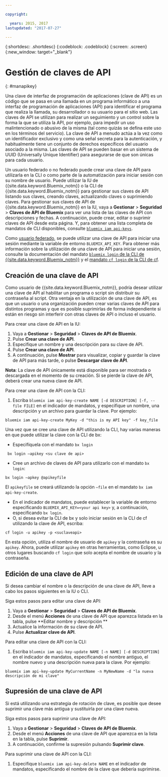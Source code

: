 ```yaml
---

copyright:

  years: 2015, 2017
lastupdated: "2017-07-27"

---
```


{:shortdesc: .shortdesc}
{:codeblock: .codeblock}
{:screen: .screen}
{:new_window: target="_blank"}

# Gestión de claves de API
{: #manapikey}

Una clave de interfaz de programación de aplicaciones (clave de API) es un código que se pasa en una llamada en un programa informático a una interfaz de programación de aplicaciones (API) para identificar el programa que realiza la llamada, su desarrollador o su usuario para el sitio web. Las claves de API se utilizan para realizar un seguimiento y un control sobre la forma la que se utiliza la API, por ejemplo, para impedir un uso malintencionado o abusivo de la misma (tal como quizás se defina este uso en los términos del servicio). La clave de API a menudo actúa a la vez como un identificador exclusivo y como una señal secreta para la autenticación, y habitualmente tiene un conjunto de derechos específicos del usuario asociado a la misma. Las claves de API se pueden basar en un sistema de UUID (Universally Unique Identifier) para asegurarse de que son únicas para cada usuario.

Un usuario federado o no federado puede crear una clave de API para utilizarla en la CLI o como parte de la automatización para iniciar sesión con su nombre de usuario. Puede utilizar la IU de {{site.data.keyword.Bluemix_notm}} o la CLI de {{site.data.keyword.Bluemix_notm}} para gestionar sus claves de API listando sus claves, creando claves, actualizando claves o suprimiendo claves. Para gestionar sus claves de API de {{site.data.keyword.Bluemix_notm}} en la IU, vaya a **Gestionar** &gt; **Seguridad** &gt; **Claves de API de Bluemix** para ver una lista de las claves de API con descripciones y fechas. A continuación, puede crear, editar o suprimir claves de API desde esta página. Y, para obtener una lista completa de mandatos de CLI disponibles, consulte [`bluemix iam api-keys`](/docs/cli/reference/bluemix_cli/bx_cli.html#bluemix_iam).

Como [usuario federado](/docs/admin/adminpublic.html#federatedid), se puede utilizar una clave de API para iniciar una sesión mediante la variable de entorno `BLUEMIX_API_KEY`. Para obtener más información sobre la utilización de una clave de API para iniciar una sesión, consulte la documentación del mandato [`bluemix login` de la CLI de {{site.data.keyword.Bluemix_notm}}](/docs/cli/reference/bluemix_cli/bx_cli.html#bluemix_login) y el [mandato `cf login` de la CLI de cf](/docs/cli/reference/cfcommands/index.html#cf_login).

## Creación de una clave de API

Como usuario de {{site.data.keyword.Bluemix_notm}}, podría desear utilizar una clave de API al habilitar un programa o script sin distribuir su contraseña al script. Otra ventaja en la utilización de una clave de API, es que un usuario o una organización pueden crear varias claves de API para distintos programas y que es posible suprimirlas de forma independiente si están en riesgo sin interferir con otras claves de API o incluso el usuario.

Para crear una clave de API en la IU:

1. Vaya a **Gestionar** &gt; **Seguridad** &gt; **Claves de API de Bluemix**.
2. Pulse **Crear una clave de API**.
3. Especifique un nombre y una descripción para su clave de API.
4. Pulse **Crear una clave de API**.
5. A continuación, pulse **Mostrar** para visualizar, copiar y guardar la clave de API para más tarde, o pulse **Descargar clave de API**.

**Nota**: La clave de API únicamente está disponible para ser mostrada o descargada en el momento de su creación. Si se pierde la clave de API, deberá crear una nueva clave de API.

Para crear una clave de API con la CLI:

1. Escriba `bluemix iam api-key-create NAME [-d DESCRIPTION] [-f, --file FILE]` en el indicador de mandatos, y especifique un nombre, una descripción y un archivo para guardar la clave. Por ejemplo:

```
bluemix iam api-key-create MyKey -d "this is my API key" -f key_file
``` 

Una vez que se cree una clave de API utilizando la CLI, hay varias maneras en que puede utilizar la clave con la CLI de bx:

* Especifíquela con el mandato `bx login`
```
 bx login —apikey <su clave de api>
```
* Cree un archivo de claves de API para utilizarlo con el mandato `bx login`: 
 ```
 bx login —apkey @apikeyfile
 ```
 El `apikeyfile` se creará utilizando la opción `—file` en el mandato `bx iam api-key-create`.
* En el indicador de mandatos, puede establecer la variable de entorno especificando `BLUEMIX_API_KEY=<your api key>` y, a continuación, especificando `bx login`.
* O, si desea evitar la CLI de bx y solo iniciar sesión en la CLI de cf utilizando la clave de API, escriba:
 ```
 cf login -u apikey -p <suclaveapi>
 ```
  En esta opción, utiliza el nombre de usuario de `apikey` y la contraseña es su `apikey`. Ahora, puede utilizar `apikey` en otras herramientas, como Eclipse, u otros lugares buscando `cf login` que solo acepta el nombre de usuario y la contraseña.

## Edición de una clave de API

Si desea cambiar el nombre o la descripción de una clave de API, lleve a cabo los pasos siguientes en la IU o CLI.

Siga estos pasos para editar una clave de API:

1. Vaya a **Gestionar** &gt; **Seguridad** &gt; **Claves de API de Bluemix**.
2. Desde el menú **Acciones** de una clave de API que aparezca listada en la tabla, pulse **Editar nombre y descripción ** 
3. Actualice la información de su clave de API.
4. Pulse **Actualizar clave de API**.

Para editar una clave de API con la CLI:

1. Escriba `bluemix iam api-key-update NAME [-n NAME] [-d DESCRIPTION]` en el indicador de mandatos, especificando el nombre antiguo, el nombre nuevo y una descripción nueva para la clave. Por ejemplo:

```
bluemix iam api-key-update MyCurrentName -n MyNewName -d "la nueva descripción de mi clave"
```

## Supresión de una clave de API

Si está utilizando una estrategia de rotación de clave, es posible que desee suprimir una clave más antigua y sustituirla por una clave nueva.

Siga estos pasos para suprimir una clave de API: 

1. Vaya a **Gestionar** &gt; **Seguridad** &gt; **Claves de API de Bluemix**.
2. Desde el menú **Acciones** de una clave de API que aparezca en la lista en la tabla, pulse **Suprimir**.
3. A continuación, confirme la supresión pulsando **Suprimir clave**.

Para suprimir una clave de API con la CLI:
1. Especifique `bluemix iam api-key-delete NAME` en el indicador de mandatos, especificando el nombre de la clave que debería suprimirse.
